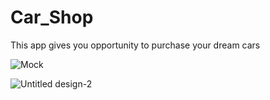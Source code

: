 # Car_Shop

This app gives you opportunity to purchase your dream cars 


![Mock](https://user-images.githubusercontent.com/72808071/128031510-2a7a0a2c-cf02-4fdc-a2bd-4b3c16d3d705.jpg)



![Untitled design-2](https://user-images.githubusercontent.com/72808071/128043431-a34b76a7-a26e-45e6-b453-a9077878402d.gif)




